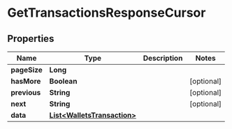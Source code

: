 

# GetTransactionsResponseCursor


## Properties

| Name | Type | Description | Notes |
|------------ | ------------- | ------------- | -------------|
|**pageSize** | **Long** |  |  |
|**hasMore** | **Boolean** |  |  [optional] |
|**previous** | **String** |  |  [optional] |
|**next** | **String** |  |  [optional] |
|**data** | [**List&lt;WalletsTransaction&gt;**](WalletsTransaction.md) |  |  |



